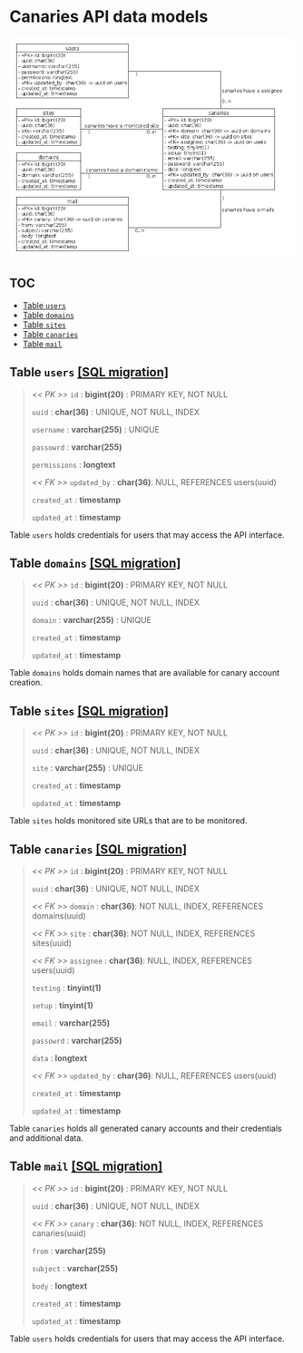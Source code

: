 # Canaries API data models

![Data models](data-model.png)

## TOC

- [Table `users`](#toc-users)
- [Table `domains`](#toc-domains)
- [Table `sites`](#toc-sites)
- [Table `canaries`](#toc-canaries)
- [Table `mail`](#toc-mail)

## <a name="toc-users"></a>Table `users` [[SQL migration]](/database/migrations/2019_10_15_162034_create_users_table.php)

> *<< PK >>* `id` : **bigint(20)** : PRIMARY KEY, NOT NULL
>
> `uuid` : **char(36)** : UNIQUE, NOT NULL, INDEX
>
> `username` : **varchar(255)** : UNIQUE
>
> `passowrd` : **varchar(255)**
>
> `permissions` : **longtext**
>
> *<< FK >>* `updated_by` : **char(36)**: NULL, REFERENCES users(uuid)
>
> `created_at` : **timestamp**
>
> `updated_at` : **timestamp**

Table `users` holds credentials for users that may access the API interface.


## <a name="toc-domains"></a>Table `domains` [[SQL migration]](/database/migrations/2020_03_01_110921_create_domains_table.php)

> *<< PK >>* `id` : **bigint(20)** : PRIMARY KEY, NOT NULL
>
> `uuid` : **char(36)** : UNIQUE, NOT NULL, INDEX
>
> `domain` : **varchar(255)** : UNIQUE
>
> `created_at` : **timestamp**
>
> `updated_at` : **timestamp**

Table `domains` holds domain names that are available for canary account creation.


## <a name="toc-sites"></a>Table `sites` [[SQL migration]](/database/migrations/2020_03_01_100932_create_sites_table.php)

> *<< PK >>* `id` : **bigint(20)** : PRIMARY KEY, NOT NULL
>
> `uuid` : **char(36)** : UNIQUE, NOT NULL, INDEX
>
> `site` : **varchar(255)** : UNIQUE
>
> `created_at` : **timestamp**
>
> `updated_at` : **timestamp**

Table `sites` holds monitored site URLs that are to be monitored.


## <a name="toc-canaries"></a>Table `canaries` [[SQL migration]](/database/migrations/2020_03_01_130803_create_canaries_table.php)

> *<< PK >>* `id` : **bigint(20)** : PRIMARY KEY, NOT NULL
>
> `uuid` : **char(36)** : UNIQUE, NOT NULL, INDEX
>
> *<< FK >>* `domain` : **char(36)**: NOT NULL, INDEX, REFERENCES domains(uuid)
> 
> *<< FK >>* `site` : **char(36)**: NOT NULL, INDEX, REFERENCES sites(uuid)
> 
> *<< FK >>* `assignee` : **char(36)**: NULL, INDEX, REFERENCES users(uuid)
>
> `testing` : **tinyint(1)**
>
> `setup` : **tinyint(1)**
>
> `email` : **varchar(255)**
>
> `passowrd` : **varchar(255)**
>
> `data` : **longtext**
>
> *<< FK >>* `updated_by` : **char(36)**: NULL, REFERENCES users(uuid)
>
> `created_at` : **timestamp**
>
> `updated_at` : **timestamp**

Table `canaries` holds all generated canary accounts and their credentials and additional data.


## <a name="toc-mail"></a>Table `mail` [[SQL migration]]()

> *<< PK >>* `id` : **bigint(20)** : PRIMARY KEY, NOT NULL
>
> `uuid` : **char(36)** : UNIQUE, NOT NULL, INDEX
> 
> *<< FK >>* `canary` : **char(36)**: NOT NULL, INDEX, REFERENCES canaries(uuid)
>
> `from` : **varchar(255)**
>
> `subject` : **varchar(255)**
>
> `body` : **longtext**
>
> `created_at` : **timestamp**
>
> `updated_at` : **timestamp**

Table `users` holds credentials for users that may access the API interface.